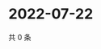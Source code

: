 # 2022-07-22

共 0 条

<!-- BEGIN WEIBO -->
<!-- 最后更新时间 Fri Jul 22 2022 19:14:48 GMT+0800 (China Standard Time) -->

<!-- END WEIBO -->
